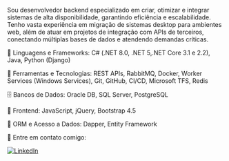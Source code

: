 <p align="left"> 
  Sou desenvolvedor backend especializado em criar, otimizar e integrar sistemas de alta disponibilidade, garantindo eficiência e escalabilidade. Tenho vasta experiência em migração de sistemas desktop para ambientes web, além de atuar em projetos de integração com APIs de terceiros, conectando múltiplas bases de dados e atendendo demandas críticas.
</p>

<p align="left">
  🦄 Linguagens e Frameworks: C# (.NET 8.0, .NET 5,.NET Core 3.1 e 2.2), Java, Python (Django)
</p>

<p align="left">
  💼 Ferramentas e Tecnologias: REST APIs, RabbitMQ, Docker, Worker Services (Windows Services), Git, GitHub, CI/CD, Microsoft TFS, Redis
</p>

<p align="left">
  🗄️ Bancos de Dados: Oracle DB, SQL Server, PostgreSQL
</p>

<p align="left">
  🎨 Frontend: JavaScript, jQuery, Bootstrap 4.5
</p>

<p align="left">
  💾 ORM e Acesso a Dados: Dapper, Entity Framework
</p>

<p align="left">
  💌 Entre em contato comigo:
</p>


<p align="left">
  <a href="#" title="LinkedIn">
    <img src="https://img.shields.io/badge/-Linkedin-0e76a8?style=flat-square&logo=Linkedin&logoColor=white&link=https://www.linkedin.com/in/wesleymfarias/" alt="LinkedIn"/>
  </a>
</p>
